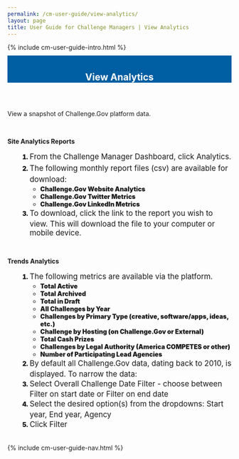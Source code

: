```yaml
---
permalink: /cm-user-guide/view-analytics/
layout: page
title: User Guide for Challenge Managers | View Analytics
---
```

<div class="row">
  <div class="col-sm-12">{% include cm-user-guide-intro.html %}</div>
</div>
<div class="row" style="padding-top: 10px; padding-bottom: 30px;">
  <div class="col-sm-12" style="padding-top: 6px; background-color: #005ea2; color: #ffffff; text-align: center;">
    <h2>View Analytics</h2>
  </div>
</div>
<div class="row">
  <div class="col-sm-7">
    <p>View a snapshot of Challenge.Gov platform data.</p><br>
    <p><strong>Site Analytics Reports</strong></p>
    <ol style="padding-left: 50px;">
      <li style="font-weight:900;"><span style="font-size: 1.06rem; line-height: 1.5; font-weight: 400;">From the Challenge Manager Dashboard, click Analytics.</span></li>
      <li style="font-weight:900;"><span style="font-size: 1.06rem; line-height: 1.5; font-weight: 400;">The following monthly report files (csv) are available for download:</span>
      <ul>
        <li>Challenge.Gov Website Analytics</li>
<li>Challenge.Gov Twitter Metrics</li>
<li>Challenge.Gov LinkedIn Metrics</li>
        </ul>
      </li>
      <li style="font-weight:900;"><span style="font-size: 1.06rem; line-height: 1.5; font-weight: 400;">To download, click the link to the report you wish to view.  This will download the file to your computer or mobile device.</span></li>
    </ol>
    <br>
     <p><strong>Trends Analytics</strong></p>
    <ol style="padding-left: 50px;">
      <li style="font-weight:900;"><span style="font-size: 1.06rem; line-height: 1.5; font-weight: 400;">The following metrics are available via the platform.</span>
      <ul>
        <li>Total Active</li>
<li>Total Archived</li>
<li>Total in Draft</li>
<li>All Challenges by Year</li>
<li>Challenges by Primary Type (creative, software/apps, ideas, etc.)</li>
<li>Challenge by Hosting (on Challenge.Gov or External)</li>
<li>Total Cash Prizes</li>
<li>Challenges by Legal Authority (America COMPETES or other)</li>
<li>Number of Participating Lead Agencies</li>
        </ul>
      </li>
      <li style="font-weight:900;"><span style="font-size: 1.06rem; line-height: 1.5; font-weight: 400;">By default all Challenge.Gov data, dating back to 2010, is displayed. To narrow the data:</span></li>
      <li style="font-weight:900;"><span style="font-size: 1.06rem; line-height: 1.5; font-weight: 400;">Select Overall Challenge Date Filter - choose between Filter on start date or Filter on end date</span></li>
      <li style="font-weight:900;"><span style="font-size: 1.06rem; line-height: 1.5; font-weight: 400;">Select the desired option(s) from the dropdowns: Start year, End year, Agency</span></li>
      <li style="font-weight:900;"><span style="font-size: 1.06rem; line-height: 1.5; font-weight: 400;">Click Filter</span></li>
    </ol>
</div>

  <div class="col-sm-1">&nbsp;</div>
  <div class="col-sm-4"> {% include cm-user-guide-nav.html %} </div>
</div>
